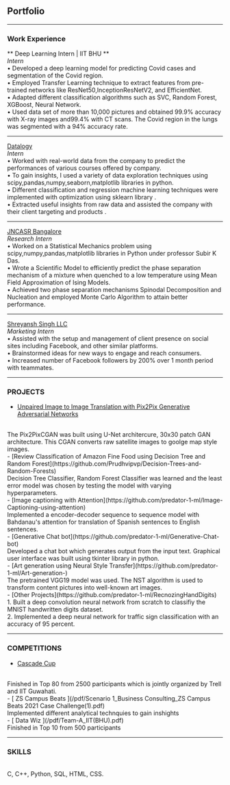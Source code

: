 ## Portfolio

---

### Work Experience 
** Deep Learning Intern | IIT BHU **
<br>
*Intern*
<br>
• Developed a deep learning model for predicting Covid cases and segmentation of the Covid region.
<br>
• Employed Transfer Learning technique to extract features from pre-trained networks like ResNet50,InceptionResNetV2, and EfficientNet.
<br>
• Adapted different classification algorithms such as SVC, Random Forest, XGBoost, Neural Network.
<br>
• Used data set of more than 10,000 pictures and obtained 99.9% accuracy with X-ray images and99.4% with CT scans. The Covid region in the lungs was segmented with a 94% accuracy rate.
<br>

---

[Datalogy](/pdf/Internship.pdf)
<br>
 *Intern*
 <br>
• Worked with real-world data from the company to predict the performances of various courses offered by company.
<br>
• To gain insights, I used a variety of data exploration techniques using scipy,pandas,numpy,seaborn,matplotlib libraries in python.
<br>
• Different classification and regression machine learning techniques were implemented with optimization using sklearn library .
<br>
• Extracted useful insights from raw data and assisted the company with their client targeting and products .
<br>

---
[JNCASR Bangalore ](/pdf/Prudhvi_Letter.pdf)
<br>
*Research Intern*
<br>
• Worked on a Statistical Mechanics problem using scipy,numpy,pandas,matplotlib libraries in Python under professor Subir K Das.
<br>
• Wrote a Scientific Model to efficiently predict the phase separation mechanism of a mixture when quenched to a low temperature using Mean Field Approximation of Ising Models.
<br>
• Achieved two phase separation mechanisms Spinodal Decomposition and Nucleation and employed Monte Carlo Algorithm to attain better performance. 
<br>

---

[Shreyansh Singh LLC](/pdf/Internship_Cerificate.png)
<br>
*Marketing Intern* 
<br>
•  Assisted with the setup and management of client presence on social sites including Facebook, and other similar platforms.
<br>
•  Brainstormed ideas for new ways to engage and reach consumers.
<br>
•  Increased number of Facebook followers by 200% over 1 month period with teammates.
<br>

---

### PROJECTS

- [Unpaired Image to Image Translation with Pix2Pix Generative Adversarial Networks](https://github.com/predator-1-ml/Pix2Pix)
<br>
    The Pix2PixCGAN was built using U-Net architercure, 30x30 patch GAN architecture. This CGAN converts raw satellite images to goolge map style images.
<br>
- [Review Classification of Amazon Fine Food using Decision Tree and Random Forest](https://github.com/Prudhvipvp/Decision-Trees-and-Random-Forests)
<br>
     Decision Tree Classifier, Random Forest Classifier was learned and the least error model was chosen by testing the model with varying hyperparameters.
<br>
- [Image captioning with Attention](https://github.com/predator-1-ml/Image-Captioning-using-attention)
<br>
     Implemented a encoder-decoder sequence to sequence model with Bahdanau's attention for translation of Spanish sentences to English sentences.
<br>
- [Generative Chat bot](https://github.com/predator-1-ml/Generative-Chat-bot)
<br>
     Developed a chat bot which generates output from the input text. Graphical user interface was built using tkinter library in python.
<br>
- [Art generation using Neural Style Transfer](https://github.com/predator-1-ml/Art-generation-)
<br>
     The pretrained VGG19 model was used. The NST algorithm is used to transform content pictures into well-known art images.
<br>
- [Other Projects](https://github.com/predator-1-ml/RecnozingHandDigits)
<br>
     1. Built a deep convolution neural network from scratch to classifiy the MNIST handwritten digits dataset.
<br>
     2. Implemented a deep neural network for traffic sign classification with an accuracy of 95 percent.
<br>

---
### COMPETITIONS
- [ Cascade Cup ](/pdf/IITG_hackathon.pdf)
<br>
    Finished in Top 80 from 2500 participants which is jointly organized by Trell and IIT Guwahati.
<br>
- [ ZS Campus Beats ](/pdf/Scenario 1_Business Consulting_ZS Campus Beats 2021 Case Challenge(1).pdf)
<br>
    Implemented different analytical technquies to gain inshights
<br>
- [ Data Wiz ](/pdf/Team-A_IIT(BHU).pdf)
<br>
    Finished in Top 10 from 500 participants
<br>


---
### SKILLS
<br>
C, C++, Python, SQL, HTML, CSS.
